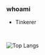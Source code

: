 ### whoami
- Tinkerer


<br>
<!-- ![luigi morel's GitHub stats](https://github-readme-stats.vercel.app/api?username=morelmiles&count_private=true&theme=highcontrast) -->

![Top Langs](https://github-readme-stats.vercel.app/api/top-langs/?username=morelmiles&layout=compact&count_private=true&theme=highcontrast)

